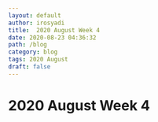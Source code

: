 ```yaml
---
layout: default
author: irosyadi
title:  2020 August Week 4
date: 2020-08-23 04:36:32
path: /blog
category: blog
tags: 2020 August
draft: false
---
```


# 2020 August Week 4


